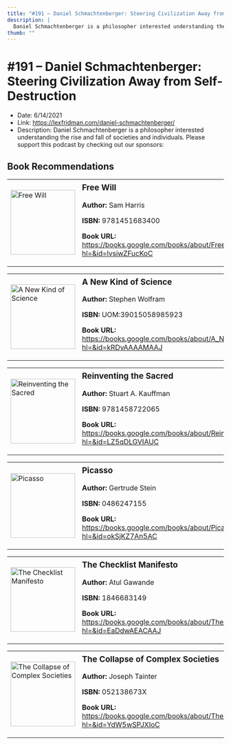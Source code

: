 ```yaml
---
title: "#191 – Daniel Schmachtenberger: Steering Civilization Away from Self-Destruction"
description: |
  Daniel Schmachtenberger is a philosopher interested understanding the rise and fall of societies and individuals. Please support this podcast by checking out our sponsors:"
thumb: ""
---
```


# #191 – Daniel Schmachtenberger: Steering Civilization Away from Self-Destruction

  - Date: 6/14/2021
  - Link: https://lexfridman.com/daniel-schmachtenberger/
  - Description: Daniel Schmachtenberger is a philosopher interested understanding the rise and fall of societies and individuals. Please support this podcast by checking out our sponsors:

## Book Recommendations

<table style="border: none;"><tr style="border: none;"><td style="border: none;"><img src="https://books.google.com/books/content?id=lvsiwZFucKoC&printsec=frontcover&img=1&zoom=1&edge=curl&source=gbs_api" alt="Free Will" width="150" style="vertical-align: top;"></td><td style="border: none; vertical-align: top;"><h3 style='margin-top: 5'>Free Will</h3><p><strong>Author:</strong> Sam Harris</p><p><strong>ISBN:</strong> 9781451683400</p><p><strong>Book URL:</strong> <a href="https://books.google.com/books/about/Free_Will.html?hl=&id=lvsiwZFucKoC">https://books.google.com/books/about/Free_Will.html?hl=&id=lvsiwZFucKoC</a></p></td></tr></table>
<table style="border: none;"><tr style="border: none;"><td style="border: none;"><img src="https://books.google.com/books/content?id=kRDvAAAAMAAJ&printsec=frontcover&img=1&zoom=1&source=gbs_api" alt="A New Kind of Science" width="150" style="vertical-align: top;"></td><td style="border: none; vertical-align: top;"><h3 style='margin-top: 5'>A New Kind of Science</h3><p><strong>Author:</strong> Stephen Wolfram</p><p><strong>ISBN:</strong> UOM:39015058985923</p><p><strong>Book URL:</strong> <a href="https://books.google.com/books/about/A_New_Kind_of_Science.html?hl=&id=kRDvAAAAMAAJ">https://books.google.com/books/about/A_New_Kind_of_Science.html?hl=&id=kRDvAAAAMAAJ</a></p></td></tr></table>
<table style="border: none;"><tr style="border: none;"><td style="border: none;"><img src="https://books.google.com/books/content?id=LZ5qDLGVIAUC&printsec=frontcover&img=1&zoom=1&edge=curl&source=gbs_api" alt="Reinventing the Sacred" width="150" style="vertical-align: top;"></td><td style="border: none; vertical-align: top;"><h3 style='margin-top: 5'>Reinventing the Sacred</h3><p><strong>Author:</strong> Stuart A. Kauffman</p><p><strong>ISBN:</strong> 9781458722065</p><p><strong>Book URL:</strong> <a href="https://books.google.com/books/about/Reinventing_the_Sacred.html?hl=&id=LZ5qDLGVIAUC">https://books.google.com/books/about/Reinventing_the_Sacred.html?hl=&id=LZ5qDLGVIAUC</a></p></td></tr></table>
<table style="border: none;"><tr style="border: none;"><td style="border: none;"><img src="https://books.google.com/books/content?id=okSjKZ7An5AC&printsec=frontcover&img=1&zoom=1&edge=curl&source=gbs_api" alt="Picasso" width="150" style="vertical-align: top;"></td><td style="border: none; vertical-align: top;"><h3 style='margin-top: 5'>Picasso</h3><p><strong>Author:</strong> Gertrude Stein</p><p><strong>ISBN:</strong> 0486247155</p><p><strong>Book URL:</strong> <a href="https://books.google.com/books/about/Picasso.html?hl=&id=okSjKZ7An5AC">https://books.google.com/books/about/Picasso.html?hl=&id=okSjKZ7An5AC</a></p></td></tr></table>
<table style="border: none;"><tr style="border: none;"><td style="border: none;"><img src="https://books.google.com/books/content?id=EaDdwAEACAAJ&printsec=frontcover&img=1&zoom=1&source=gbs_api" alt="The Checklist Manifesto" width="150" style="vertical-align: top;"></td><td style="border: none; vertical-align: top;"><h3 style='margin-top: 5'>The Checklist Manifesto</h3><p><strong>Author:</strong> Atul Gawande</p><p><strong>ISBN:</strong> 1846683149</p><p><strong>Book URL:</strong> <a href="https://books.google.com/books/about/The_Checklist_Manifesto.html?hl=&id=EaDdwAEACAAJ">https://books.google.com/books/about/The_Checklist_Manifesto.html?hl=&id=EaDdwAEACAAJ</a></p></td></tr></table>
<table style="border: none;"><tr style="border: none;"><td style="border: none;"><img src="https://books.google.com/books/content?id=YdW5wSPJXIoC&printsec=frontcover&img=1&zoom=1&edge=curl&source=gbs_api" alt="The Collapse of Complex Societies" width="150" style="vertical-align: top;"></td><td style="border: none; vertical-align: top;"><h3 style='margin-top: 5'>The Collapse of Complex Societies</h3><p><strong>Author:</strong> Joseph Tainter</p><p><strong>ISBN:</strong> 052138673X</p><p><strong>Book URL:</strong> <a href="https://books.google.com/books/about/The_Collapse_of_Complex_Societies.html?hl=&id=YdW5wSPJXIoC">https://books.google.com/books/about/The_Collapse_of_Complex_Societies.html?hl=&id=YdW5wSPJXIoC</a></p></td></tr></table>
